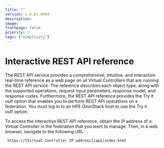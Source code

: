 ```yaml
---
title: ""
version: v 6.01.8964
description:
image: 
frontpage: false
priority: 2
tags: ["Simplivity"]
---
```


Interactive REST API reference
==============================

The REST API service provides a comprehensive, intuitive, and interactive real-time reference as a web page on all Virtual Controllers that are running the REST API service. The reference describes each object type, along with the supported operations, request input parameters, response model, and response codes. Furthermore, the REST API reference provides the Try it out! option that enables you to perform REST API operations on a federation. You must log in to an HPE OmniStack host to use the Try it out! option.

To access the interactive REST API reference, obtain the IP address of a Virtual Controller in the federation that you want to manage. Then, in a web browser, navigate to the following URL:

```
 https://[Virtual Controller IP address]/api/index.html
```
